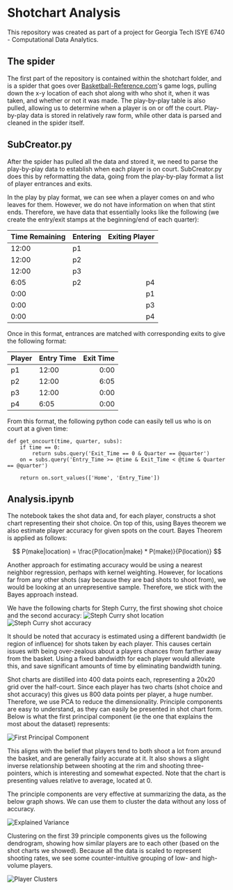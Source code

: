 # Shotchart Analysis

This repository was created as part of a project for Georgia Tech ISYE 6740 - Computational Data Analytics.

## The spider

The first part of the repository is contained within the shotchart folder, and is a spider that goes over [Basketball-Reference.com](https://www.basketball-reference.com/)'s game logs, pulling down the x-y location of each shot along with who shot it, when it was taken, and whether or not it was made. The play-by-play table is also pulled, allowing us to determine when a player is on or off the court. Play-by-play data is stored in relatively raw form, while other data is parsed and cleaned in the spider itself. 

## SubCreator.py

After the spider has pulled all the data and stored it, we need to parse the play-by-play data to establish when each player is on court. SubCreator.py does this by reformatting the data, going from the play-by-play format a list of player entrances and exits.

In the play by play format, we can see when a player comes on and who leaves for them. However, we do not have information on when that stint ends. Therefore, we have data that essentially looks like the following (we create the entry/exit stamps at the beginning/end of each quarter):

| Time Remaining | Entering | Exiting Player |
|:---|----|----:|
|12:00|p1||
|12:00|p2||
|12:00|p3||
|6:05|p2|p4|
|0:00||p1|
|0:00||p3|
|0:00||p4|

Once in this format, entrances are matched with corresponding exits to give the following format: 

|Player|Entry Time|Exit Time|
|:---|----|---:|
|p1|12:00|0:00|
|p2|12:00|6:05|
|p3|12:00|0:00|
|p4|6:05|0:00|

From this format, the following python code can easily tell us who is on court at a given time:
```
def get_oncourt(time, quarter, subs):
    if time == 0:
        return subs.query('Exit_Time == 0 & Quarter == @quarter')
    on = subs.query('Entry_Time >= @time & Exit_Time < @time & Quarter == @quarter')
    
    return on.sort_values(['Home', 'Entry_Time'])
```

## Analysis.ipynb

The notebook takes the shot data and, for each player, constructs a shot chart representing their shot choice. On top of this, using Bayes theorem we also estimate player accuracy for given spots on the court. Bayes Theorem is applied as follows: 

$$
P(make|location) = \frac{P(location|make) * P(make)}{P(location)}
$$

Another approach for estimating accuracy would be using a nearest neighbor regression, perhaps with kernel weighting. However, for locations far from any other shots (say because they are bad shots to shoot from), we would be looking at an unrepresentive sample. Therefore, we stick with the Bayes approach instead. 

We have the following charts for Steph Curry, the first showing shot choice and the second accuracy: 
![Steph Curry shot location](StephChoices.png)
![Steph Curry shot accuracy](StephAcc.png)

It should be noted that accuracy is estimated using a different bandwidth (ie region of influence) for shots taken by each player. This causes certain issues with being over-zealous about a players chances from farther away from the basket. Using a fixed bandwidth for each player would alleviate this, and save significant amounts of time by eliminating bandwidth tuning. 

Shot charts are distilled into 400 data points each, representing a 20x20 grid over the half-court. Since each player has two charts (shot choice and shot accuracy) this gives us 800 data points per player, a huge number. Therefore, we use PCA to reduce the dimensionality. Principle components are easy to understand, as they can easily be presented in shot chart form. Below is what the first principal component (ie the one that explains the most about the dataset) represents: 

![First Principal Component](PC1.png)

This aligns with the belief that players tend to both shoot a lot from around the basket, and are generally fairly accurate at it. It also shows a slight inverse relationship between shooting at the rim and shooting three-pointers, which is interesting and somewhat expected. Note that the chart is presenting values relative to average, located at 0. 

The principle components are very effective at summarizing the data, as the below graph shows. We can use them to cluster the data without any loss of accuracy. 

![Explained Variance](ExplainedVariance.png)

Clustering on the first 39 principle components gives us the following dendrogram, showing how similar players are to each other (based on the shot charts we showed). Because all the data is scaled to represent shooting rates, we see some counter-intuitive grouping of low- and high-volume players. 

![Player Clusters](dendo1.png)
